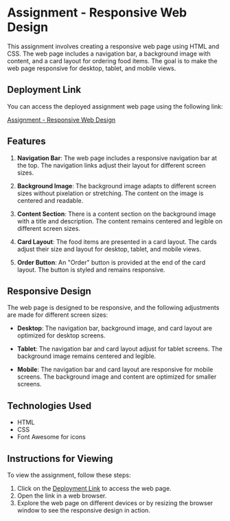 # Assignment - Responsive Web Design

This assignment involves creating a responsive web page using HTML and CSS. The web page includes a navigation bar, a background image with content, and a card layout for ordering food items. The goal is to make the web page responsive for desktop, tablet, and mobile views.

## Deployment Link

You can access the deployed assignment web page using the following link:

[Assignment - Responsive Web Design](https://warriorruchi.github.io/Simplotel/)

## Features

1. **Navigation Bar**: The web page includes a responsive navigation bar at the top. The navigation links adjust their layout for different screen sizes.

2. **Background Image**: The background image adapts to different screen sizes without pixelation or stretching. The content on the image is centered and readable.

3. **Content Section**: There is a content section on the background image with a title and description. The content remains centered and legible on different screen sizes.

4. **Card Layout**: The food items are presented in a card layout. The cards adjust their size and layout for desktop, tablet, and mobile views.

5. **Order Button**: An "Order" button is provided at the end of the card layout. The button is styled and remains responsive.

## Responsive Design

The web page is designed to be responsive, and the following adjustments are made for different screen sizes:

- **Desktop**: The navigation bar, background image, and card layout are optimized for desktop screens.

- **Tablet**: The navigation bar and card layout adjust for tablet screens. The background image remains centered and legible.

- **Mobile**: The navigation bar and card layout are responsive for mobile screens. The background image and content are optimized for smaller screens.

## Technologies Used

- HTML
- CSS
- Font Awesome for icons

## Instructions for Viewing

To view the assignment, follow these steps:

1. Click on the [Deployment Link](https://warriorruchi.github.io/Simplotel/) to access the web page.
2. Open the link in a web browser.
3. Explore the web page on different devices or by resizing the browser window to see the responsive design in action.
